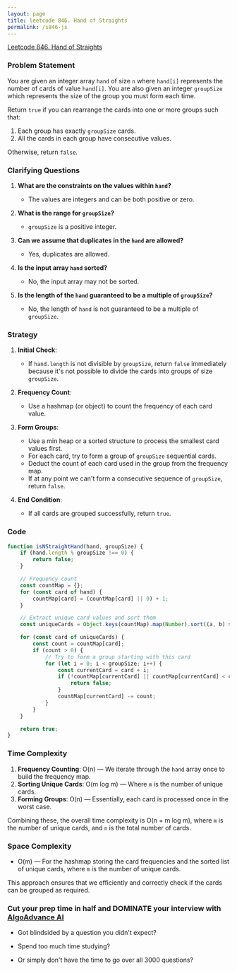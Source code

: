 ```yaml
---
layout: page
title: leetcode 846. Hand of Straights
permalink: /s846-js
---
```

[Leetcode 846. Hand of Straights](https://algoadvance.github.io/algoadvance/l846)
### Problem Statement

You are given an integer array `hand` of size `n` where `hand[i]` represents the number of cards of value `hand[i]`. You are also given an integer `groupSize` which represents the size of the group you must form each time.

Return `true` if you can rearrange the cards into one or more groups such that:

1. Each group has exactly `groupSize` cards.
2. All the cards in each group have consecutive values.

Otherwise, return `false`.

### Clarifying Questions

1. **What are the constraints on the values within `hand`?**
   - The values are integers and can be both positive or zero.

2. **What is the range for `groupSize`?**
   - `groupSize` is a positive integer.

3. **Can we assume that duplicates in the `hand` are allowed?**
   - Yes, duplicates are allowed.

4. **Is the input array `hand` sorted?**
   - No, the input array may not be sorted.

5. **Is the length of the `hand` guaranteed to be a multiple of `groupSize`?**
   - No, the length of `hand` is not guaranteed to be a multiple of `groupSize`. 

### Strategy

1. **Initial Check**:
    - If `hand.length` is not divisible by `groupSize`, return `false` immediately because it's not possible to divide the cards into groups of size `groupSize`.

2. **Frequency Count**:
    - Use a hashmap (or object) to count the frequency of each card value.

3. **Form Groups**:
    - Use a min heap or a sorted structure to process the smallest card values first.
    - For each card, try to form a group of `groupSize` sequential cards.
    - Deduct the count of each card used in the group from the frequency map.
    - If at any point we can't form a consecutive sequence of `groupSize`, return `false`.

4. **End Condition**:
    - If all cards are grouped successfully, return `true`.

### Code

```javascript
function isNStraightHand(hand, groupSize) {
    if (hand.length % groupSize !== 0) {
        return false;
    }

    // Frequency count
    const countMap = {};
    for (const card of hand) {
        countMap[card] = (countMap[card] || 0) + 1;
    }

    // Extract unique card values and sort them
    const uniqueCards = Object.keys(countMap).map(Number).sort((a, b) => a - b);

    for (const card of uniqueCards) {
        const count = countMap[card];
        if (count > 0) {
            // Try to form a group starting with this card
            for (let i = 0; i < groupSize; i++) {
                const currentCard = card + i;
                if (!countMap[currentCard] || countMap[currentCard] < count) {
                    return false;
                }
                countMap[currentCard] -= count;
            }
        }
    }

    return true;
}
```

### Time Complexity

1. **Frequency Counting**: O(n) — We iterate through the `hand` array once to build the frequency map.
2. **Sorting Unique Cards**: O(m log m) — Where `m` is the number of unique cards.
3. **Forming Groups**: O(n) — Essentially, each card is processed once in the worst case.

Combining these, the overall time complexity is O(n + m log m), where `m` is the number of unique cards, and `n` is the total number of cards.

### Space Complexity

- O(m) — For the hashmap storing the card frequencies and the sorted list of unique cards, where `m` is the number of unique cards.

This approach ensures that we efficiently and correctly check if the cards can be grouped as required.


### Cut your prep time in half and DOMINATE your interview with [AlgoAdvance AI](https://algoAdvance.com)

- Got blindsided by a question you didn't expect?

- Spend too much time studying?

- Or simply don't have the time to go over all 3000 questions?

